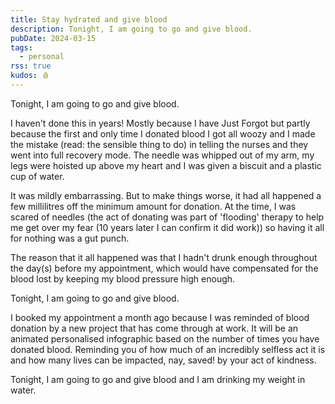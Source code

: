 ```yaml
---
title: Stay hydrated and give blood
description: Tonight, I am going to go and give blood.
pubDate: 2024-03-15
tags:
  - personal
rss: true
kudos: 🩸
---
```


Tonight, I am going to go and give blood.

I haven't done this in years! Mostly because I have Just Forgot but partly because the first and only time I donated blood I got all woozy and I made the mistake (read: the sensible thing to do) in telling the nurses and they went into full recovery mode. The needle was whipped out of my arm, my legs were hoisted up above my heart and I was given a biscuit and a plastic cup of water.

It was mildly embarrassing. But to make things worse, it had all happened a few millilitres off the minimum amount for donation. At the time, I was scared of needles (the act of donating was part of 'flooding' therapy to help me get over my fear (10 years later I can confirm it did work)) so having it all for nothing was a gut punch.

The reason that it all happened was that I hadn't drunk enough throughout the day(s) before my appointment, which would have compensated for the blood lost by keeping my blood pressure high enough.

Tonight, I am going to go and give blood.

I booked my appointment a month ago because I was reminded of blood donation by a new project that has come through at work. It will be an animated personalised infographic based on the number of times you have donated blood. Reminding you of how much of an incredibly selfless act it is and how many lives can be impacted, nay, saved! by your act of kindness.

Tonight, I am going to go and give blood and I am drinking my weight in water.